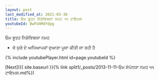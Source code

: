 ```yaml
---
layout: post
last_modified_at: 2021-03-30
title: ਓਮ ਭੂਤਹ ਨਿਸ਼ੇਵਿਥਯਾ ਨਮਹ ੧੧ ਟਾਇਮਸ
youtubeId: BwFU4MdYdpg
---
```

 
 
 ਓਮ ਭੂਤਹ ਨਿਸ਼ੇਵਿਥਯਾ ਨਮਹ  
 
 -  ਜੋ ਯੁਰੇ ਦੇ ਅਧਿਆਪਕਾਂ ਦੁਆਰਾ ਪੂਜਾ ਕੀਤੀ ਜਾ ਰਹੀ ਹੈ 
 
  
 
  
 
 
 
 
 
 


{% include youtubePlayer.html id=page.youtubeId %}
 
[Next]({{ site.baseurl }}{% link  split1/_posts/2013-11-11-ਓਮ ਸੰਪੰਨਯਾ ਨਮਹ ੧੧ ਟਾਇਮਸ.md%})
 
